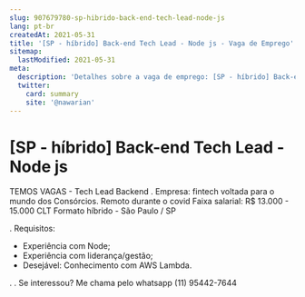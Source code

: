 ```yaml
---
slug: 907679780-sp-hibrido-back-end-tech-lead-node-js
lang: pt-br
createdAt: 2021-05-31
title: '[SP - híbrido] Back-end Tech Lead - Node js - Vaga de Emprego'
sitemap:
  lastModified: 2021-05-31
meta:
  description: 'Detalhes sobre a vaga de emprego: [SP - híbrido] Back-end Tech Lead - Node js'
  twitter:
    card: summary
    site: '@nawarian'
---
```


# [SP - híbrido] Back-end Tech Lead - Node js

TEMOS VAGAS - Tech Lead Backend
.
Empresa: fintech voltada para o mundo dos Consórcios.
Remoto durante o covid
Faixa salarial: R$ 13.000 - 15.000 CLT
Formato  híbrido - São Paulo / SP

.
Requisitos:
- Experiência com Node;
- Experiência com liderança/gestão;
- Desejável: Conhecimento com AWS Lambda.

.
.
Se interessou? Me chama pelo whatsapp (11) 95442-7644
<!--
==================================================

Fonte: https://github.com/backend-br/vagas/issues/5806